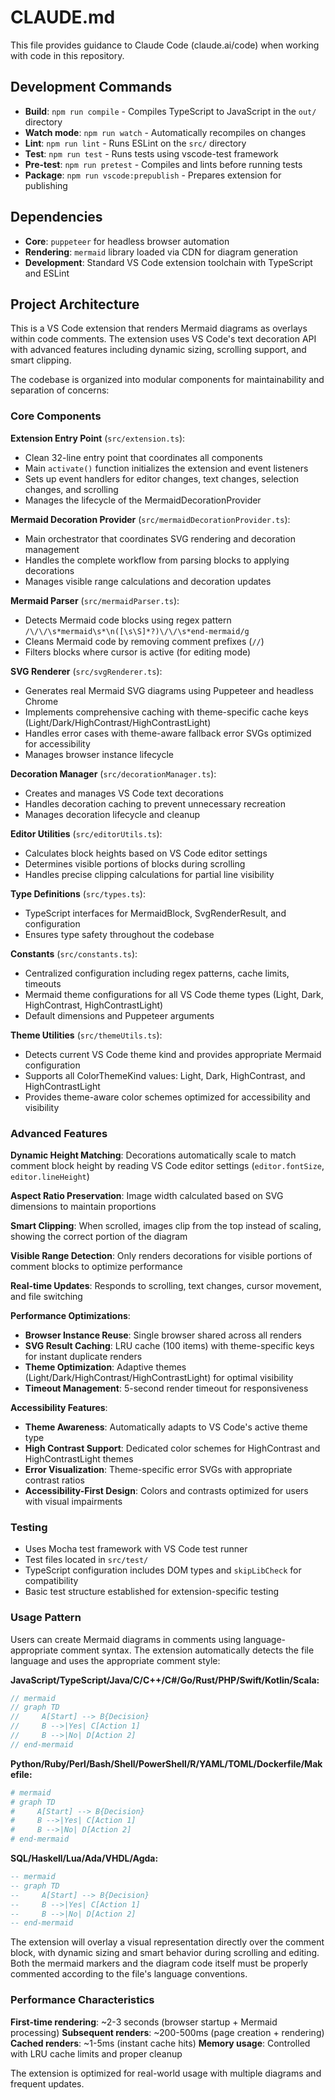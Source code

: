 # CLAUDE.md

This file provides guidance to Claude Code (claude.ai/code) when working with code in this repository.

## Development Commands

- **Build**: `npm run compile` - Compiles TypeScript to JavaScript in the `out/` directory
- **Watch mode**: `npm run watch` - Automatically recompiles on changes
- **Lint**: `npm run lint` - Runs ESLint on the `src/` directory
- **Test**: `npm run test` - Runs tests using vscode-test framework
- **Pre-test**: `npm run pretest` - Compiles and lints before running tests
- **Package**: `npm run vscode:prepublish` - Prepares extension for publishing

## Dependencies

- **Core**: `puppeteer` for headless browser automation
- **Rendering**: `mermaid` library loaded via CDN for diagram generation
- **Development**: Standard VS Code extension toolchain with TypeScript and ESLint

## Project Architecture

This is a VS Code extension that renders Mermaid diagrams as overlays within code comments. The extension uses VS Code's text decoration API with advanced features including dynamic sizing, scrolling support, and smart clipping.

The codebase is organized into modular components for maintainability and separation of concerns:

### Core Components

**Extension Entry Point** (`src/extension.ts`):
- Clean 32-line entry point that coordinates all components
- Main `activate()` function initializes the extension and event listeners
- Sets up event handlers for editor changes, text changes, selection changes, and scrolling
- Manages the lifecycle of the MermaidDecorationProvider

**Mermaid Decoration Provider** (`src/mermaidDecorationProvider.ts`):
- Main orchestrator that coordinates SVG rendering and decoration management
- Handles the complete workflow from parsing blocks to applying decorations
- Manages visible range calculations and decoration updates

**Mermaid Parser** (`src/mermaidParser.ts`):
- Detects Mermaid code blocks using regex pattern `/\/\/\s*mermaid\s*\n([\s\S]*?)\/\/\s*end-mermaid/g`
- Cleans Mermaid code by removing comment prefixes (`//`)
- Filters blocks where cursor is active (for editing mode)

**SVG Renderer** (`src/svgRenderer.ts`):
- Generates real Mermaid SVG diagrams using Puppeteer and headless Chrome
- Implements comprehensive caching with theme-specific cache keys (Light/Dark/HighContrast/HighContrastLight)
- Handles error cases with theme-aware fallback error SVGs optimized for accessibility
- Manages browser instance lifecycle

**Decoration Manager** (`src/decorationManager.ts`):
- Creates and manages VS Code text decorations
- Handles decoration caching to prevent unnecessary recreation
- Manages decoration lifecycle and cleanup

**Editor Utilities** (`src/editorUtils.ts`):
- Calculates block heights based on VS Code editor settings
- Determines visible portions of blocks during scrolling
- Handles precise clipping calculations for partial line visibility

**Type Definitions** (`src/types.ts`):
- TypeScript interfaces for MermaidBlock, SvgRenderResult, and configuration
- Ensures type safety throughout the codebase

**Constants** (`src/constants.ts`):
- Centralized configuration including regex patterns, cache limits, timeouts
- Mermaid theme configurations for all VS Code theme types (Light, Dark, HighContrast, HighContrastLight)
- Default dimensions and Puppeteer arguments

**Theme Utilities** (`src/themeUtils.ts`):
- Detects current VS Code theme kind and provides appropriate Mermaid configuration
- Supports all ColorThemeKind values: Light, Dark, HighContrast, and HighContrastLight
- Provides theme-aware color schemes optimized for accessibility and visibility

### Advanced Features

**Dynamic Height Matching**: Decorations automatically scale to match comment block height by reading VS Code editor settings (`editor.fontSize`, `editor.lineHeight`)

**Aspect Ratio Preservation**: Image width calculated based on SVG dimensions to maintain proportions

**Smart Clipping**: When scrolled, images clip from the top instead of scaling, showing the correct portion of the diagram

**Visible Range Detection**: Only renders decorations for visible portions of comment blocks to optimize performance

**Real-time Updates**: Responds to scrolling, text changes, cursor movement, and file switching

**Performance Optimizations**:
- **Browser Instance Reuse**: Single browser shared across all renders
- **SVG Result Caching**: LRU cache (100 items) with theme-specific keys for instant duplicate renders
- **Theme Optimization**: Adaptive themes (Light/Dark/HighContrast/HighContrastLight) for optimal visibility
- **Timeout Management**: 5-second render timeout for responsiveness

**Accessibility Features**:
- **Theme Awareness**: Automatically adapts to VS Code's active theme type
- **High Contrast Support**: Dedicated color schemes for HighContrast and HighContrastLight themes
- **Error Visualization**: Theme-specific error SVGs with appropriate contrast ratios
- **Accessibility-First Design**: Colors and contrasts optimized for users with visual impairments

### Testing

- Uses Mocha test framework with VS Code test runner
- Test files located in `src/test/`
- TypeScript configuration includes DOM types and `skipLibCheck` for compatibility
- Basic test structure established for extension-specific testing

### Usage Pattern

Users can create Mermaid diagrams in comments using language-appropriate comment syntax. The extension automatically detects the file language and uses the appropriate comment style:

**JavaScript/TypeScript/Java/C/C++/C#/Go/Rust/PHP/Swift/Kotlin/Scala:**
```javascript
// mermaid
// graph TD
//     A[Start] --> B{Decision}
//     B -->|Yes| C[Action 1]
//     B -->|No| D[Action 2]
// end-mermaid
```

**Python/Ruby/Perl/Bash/Shell/PowerShell/R/YAML/TOML/Dockerfile/Makefile:**
```python
# mermaid
# graph TD
#     A[Start] --> B{Decision}
#     B -->|Yes| C[Action 1]
#     B -->|No| D[Action 2]
# end-mermaid
```

**SQL/Haskell/Lua/Ada/VHDL/Agda:**
```sql
-- mermaid
-- graph TD
--     A[Start] --> B{Decision}
--     B -->|Yes| C[Action 1]
--     B -->|No| D[Action 2]
-- end-mermaid
```

The extension will overlay a visual representation directly over the comment block, with dynamic sizing and smart behavior during scrolling and editing. Both the mermaid markers and the diagram code itself must be properly commented according to the file's language conventions.

### Performance Characteristics

**First-time rendering**: ~2-3 seconds (browser startup + Mermaid processing)
**Subsequent renders**: ~200-500ms (page creation + rendering)
**Cached renders**: ~1-5ms (instant cache hits)
**Memory usage**: Controlled with LRU cache limits and proper cleanup

The extension is optimized for real-world usage with multiple diagrams and frequent updates.